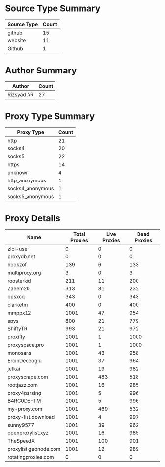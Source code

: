 # Source Type Summary

| Source Type | Count |
|-------------|-------|
| github | 15 |
| website | 11 |
| Github | 1 |


# Author Summary

| Author | Count |
|--------|-------|
| Rizsyad AR | 27 |


# Proxy Type Summary

| Proxy Type | Count |
|------------|-------|
| http | 21 |
| socks4 | 20 |
| socks5 | 22 |
| https | 14 |
| unknown | 4 |
| http_anonymous | 1 |
| socks4_anonymous | 1 |
| socks5_anonymous | 1 |


# Proxy Details

| Name | Total Proxies | Live Proxies | Dead Proxies |
|------|---------------|--------------|---------------|
| zloi-user | 0 | 0 | 0 |
| proxydb.net | 0 | 0 | 0 |
| hookzof | 139 | 6 | 133 |
| multiproxy.org | 3 | 0 | 3 |
| roosterkid | 211 | 11 | 200 |
| Zaeem20 | 313 | 81 | 232 |
| opsxcq | 343 | 0 | 343 |
| clarketm | 400 | 0 | 400 |
| mmppx12 | 1001 | 47 | 954 |
| spys | 800 | 21 | 779 |
| ShiftyTR | 993 | 21 | 972 |
| proxifly | 1001 | 1 | 1000 |
| proxyspace.pro | 1001 | 1 | 1000 |
| monosans | 1001 | 43 | 958 |
| ErcinDedeoglu | 1001 | 37 | 964 |
| jetkai | 1001 | 19 | 982 |
| proxyscrape.com | 1001 | 483 | 518 |
| rootjazz.com | 1001 | 16 | 985 |
| proxy4parsing | 1001 | 5 | 996 |
| B4RC0DE-TM | 1001 | 5 | 996 |
| my-proxy.com | 1001 | 469 | 532 |
| proxy-list.download | 1001 | 4 | 997 |
| sunny9577 | 1001 | 39 | 962 |
| openproxylist.xyz | 1001 | 16 | 985 |
| TheSpeedX | 1001 | 100 | 901 |
| proxylist.geonode.com | 1001 | 12 | 989 |
| rotatingproxies.com | 0 | 0 | 0 |
